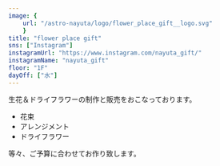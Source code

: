 ```yaml
---
image: {
	url: "/astro-nayuta/logo/flower_place_gift__logo.svg"
	}
title: "flower place gift"
sns: ["Instagram"]
instagramUrl: "https://www.instagram.com/nayuta_gift/"
instagramName: "nayuta_gift"
floor: "1F"
dayOff: ["水"]
---
```


生花＆ドライフラワーの制作と販売をおこなっております。

- 花束
- アレンジメント
- ドライフラワー

等々、ご予算に合わせてお作り致します。
